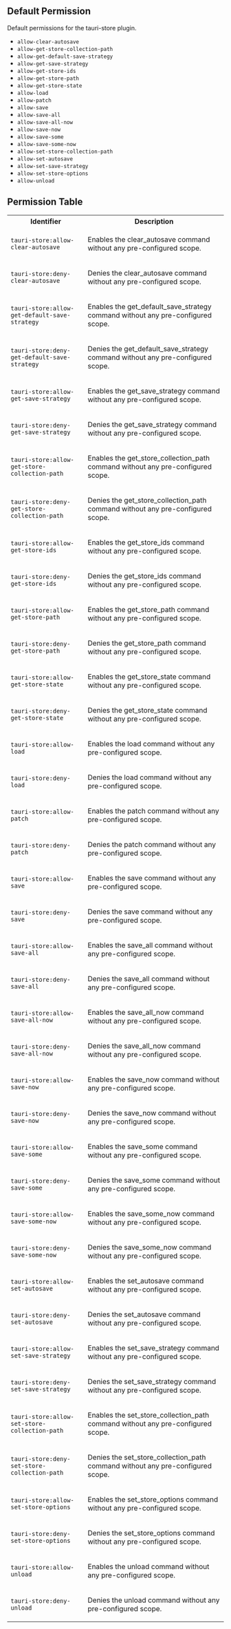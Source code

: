 ## Default Permission

Default permissions for the tauri-store plugin.

- `allow-clear-autosave`
- `allow-get-store-collection-path`
- `allow-get-default-save-strategy`
- `allow-get-save-strategy`
- `allow-get-store-ids`
- `allow-get-store-path`
- `allow-get-store-state`
- `allow-load`
- `allow-patch`
- `allow-save`
- `allow-save-all`
- `allow-save-all-now`
- `allow-save-now`
- `allow-save-some`
- `allow-save-some-now`
- `allow-set-store-collection-path`
- `allow-set-autosave`
- `allow-set-save-strategy`
- `allow-set-store-options`
- `allow-unload`

## Permission Table

<table>
<tr>
<th>Identifier</th>
<th>Description</th>
</tr>


<tr>
<td>

`tauri-store:allow-clear-autosave`

</td>
<td>

Enables the clear_autosave command without any pre-configured scope.

</td>
</tr>

<tr>
<td>

`tauri-store:deny-clear-autosave`

</td>
<td>

Denies the clear_autosave command without any pre-configured scope.

</td>
</tr>

<tr>
<td>

`tauri-store:allow-get-default-save-strategy`

</td>
<td>

Enables the get_default_save_strategy command without any pre-configured scope.

</td>
</tr>

<tr>
<td>

`tauri-store:deny-get-default-save-strategy`

</td>
<td>

Denies the get_default_save_strategy command without any pre-configured scope.

</td>
</tr>

<tr>
<td>

`tauri-store:allow-get-save-strategy`

</td>
<td>

Enables the get_save_strategy command without any pre-configured scope.

</td>
</tr>

<tr>
<td>

`tauri-store:deny-get-save-strategy`

</td>
<td>

Denies the get_save_strategy command without any pre-configured scope.

</td>
</tr>

<tr>
<td>

`tauri-store:allow-get-store-collection-path`

</td>
<td>

Enables the get_store_collection_path command without any pre-configured scope.

</td>
</tr>

<tr>
<td>

`tauri-store:deny-get-store-collection-path`

</td>
<td>

Denies the get_store_collection_path command without any pre-configured scope.

</td>
</tr>

<tr>
<td>

`tauri-store:allow-get-store-ids`

</td>
<td>

Enables the get_store_ids command without any pre-configured scope.

</td>
</tr>

<tr>
<td>

`tauri-store:deny-get-store-ids`

</td>
<td>

Denies the get_store_ids command without any pre-configured scope.

</td>
</tr>

<tr>
<td>

`tauri-store:allow-get-store-path`

</td>
<td>

Enables the get_store_path command without any pre-configured scope.

</td>
</tr>

<tr>
<td>

`tauri-store:deny-get-store-path`

</td>
<td>

Denies the get_store_path command without any pre-configured scope.

</td>
</tr>

<tr>
<td>

`tauri-store:allow-get-store-state`

</td>
<td>

Enables the get_store_state command without any pre-configured scope.

</td>
</tr>

<tr>
<td>

`tauri-store:deny-get-store-state`

</td>
<td>

Denies the get_store_state command without any pre-configured scope.

</td>
</tr>

<tr>
<td>

`tauri-store:allow-load`

</td>
<td>

Enables the load command without any pre-configured scope.

</td>
</tr>

<tr>
<td>

`tauri-store:deny-load`

</td>
<td>

Denies the load command without any pre-configured scope.

</td>
</tr>

<tr>
<td>

`tauri-store:allow-patch`

</td>
<td>

Enables the patch command without any pre-configured scope.

</td>
</tr>

<tr>
<td>

`tauri-store:deny-patch`

</td>
<td>

Denies the patch command without any pre-configured scope.

</td>
</tr>

<tr>
<td>

`tauri-store:allow-save`

</td>
<td>

Enables the save command without any pre-configured scope.

</td>
</tr>

<tr>
<td>

`tauri-store:deny-save`

</td>
<td>

Denies the save command without any pre-configured scope.

</td>
</tr>

<tr>
<td>

`tauri-store:allow-save-all`

</td>
<td>

Enables the save_all command without any pre-configured scope.

</td>
</tr>

<tr>
<td>

`tauri-store:deny-save-all`

</td>
<td>

Denies the save_all command without any pre-configured scope.

</td>
</tr>

<tr>
<td>

`tauri-store:allow-save-all-now`

</td>
<td>

Enables the save_all_now command without any pre-configured scope.

</td>
</tr>

<tr>
<td>

`tauri-store:deny-save-all-now`

</td>
<td>

Denies the save_all_now command without any pre-configured scope.

</td>
</tr>

<tr>
<td>

`tauri-store:allow-save-now`

</td>
<td>

Enables the save_now command without any pre-configured scope.

</td>
</tr>

<tr>
<td>

`tauri-store:deny-save-now`

</td>
<td>

Denies the save_now command without any pre-configured scope.

</td>
</tr>

<tr>
<td>

`tauri-store:allow-save-some`

</td>
<td>

Enables the save_some command without any pre-configured scope.

</td>
</tr>

<tr>
<td>

`tauri-store:deny-save-some`

</td>
<td>

Denies the save_some command without any pre-configured scope.

</td>
</tr>

<tr>
<td>

`tauri-store:allow-save-some-now`

</td>
<td>

Enables the save_some_now command without any pre-configured scope.

</td>
</tr>

<tr>
<td>

`tauri-store:deny-save-some-now`

</td>
<td>

Denies the save_some_now command without any pre-configured scope.

</td>
</tr>

<tr>
<td>

`tauri-store:allow-set-autosave`

</td>
<td>

Enables the set_autosave command without any pre-configured scope.

</td>
</tr>

<tr>
<td>

`tauri-store:deny-set-autosave`

</td>
<td>

Denies the set_autosave command without any pre-configured scope.

</td>
</tr>

<tr>
<td>

`tauri-store:allow-set-save-strategy`

</td>
<td>

Enables the set_save_strategy command without any pre-configured scope.

</td>
</tr>

<tr>
<td>

`tauri-store:deny-set-save-strategy`

</td>
<td>

Denies the set_save_strategy command without any pre-configured scope.

</td>
</tr>

<tr>
<td>

`tauri-store:allow-set-store-collection-path`

</td>
<td>

Enables the set_store_collection_path command without any pre-configured scope.

</td>
</tr>

<tr>
<td>

`tauri-store:deny-set-store-collection-path`

</td>
<td>

Denies the set_store_collection_path command without any pre-configured scope.

</td>
</tr>

<tr>
<td>

`tauri-store:allow-set-store-options`

</td>
<td>

Enables the set_store_options command without any pre-configured scope.

</td>
</tr>

<tr>
<td>

`tauri-store:deny-set-store-options`

</td>
<td>

Denies the set_store_options command without any pre-configured scope.

</td>
</tr>

<tr>
<td>

`tauri-store:allow-unload`

</td>
<td>

Enables the unload command without any pre-configured scope.

</td>
</tr>

<tr>
<td>

`tauri-store:deny-unload`

</td>
<td>

Denies the unload command without any pre-configured scope.

</td>
</tr>
</table>
